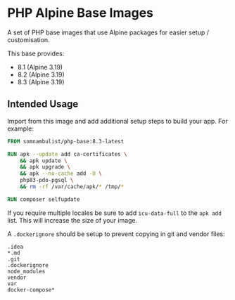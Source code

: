 # PHP Alpine Base Images

A set of PHP base images that use Alpine packages for easier setup / customisation.

This base provides:

 * 8.1 (Alpine 3.19)
 * 8.2 (Alpine 3.19)
 * 8.3 (Alpine 3.19)

## Intended Usage

Import from this image and add additional setup steps to build your app. For example:

```dockerfile
FROM somnambulist/php-base:8.3-latest

RUN apk --update add ca-certificates \
    && apk update \
    && apk upgrade \
    && apk --no-cache add -U \
    php83-pdo-pgsql \
    && rm -rf /var/cache/apk/* /tmp/*

RUN composer selfupdate
```

If you require multiple locales be sure to add `icu-data-full` to the `apk add` list. This will increase the
size of your image.

A `.dockerignore` should be setup to prevent copying in git and vendor files:

```
.idea
*.md
.git
.dockerignore
node_modules
vendor
var
docker-compose*
```
